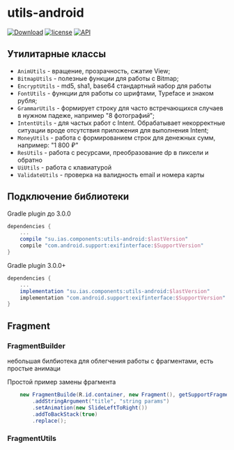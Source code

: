 # utils-android
[![Download](https://api.bintray.com/packages/interactiveservices/maven/utils-android/images/download.svg)](https://bintray.com/interactiveservices/maven/utils-android/_latestVersion)
[![license](https://img.shields.io/github/license/mashape/apistatus.svg)](https://opensource.org/licenses/MIT)
[![API](https://img.shields.io/badge/API-14%2B-green.svg)](https://developer.android.com/about/versions/android-4.0.html)

## Утилитарные классы

- `AnimUtils` - вращение, прозрачность, сжатие View;
- `BitmapUtils` - полезные функции для работы c Bitmap;
- `EncryptUtils` - md5, sha1, base64 стандартный набор для работы
- `FontUtils` - функции для работы со шрифтами, Typeface и знаком рубля;
- `GrammarUtils` - формирует строку для часто встречающихся случаев в нужном падеже, например "8 фотограф*ий*";
- `IntentUtils` - для частых работ с Intent. Обрабатывает некорректные ситуации вроде отсутствия приложения для выполнения Intent;
- `MoneyUtils` - работа с формированием строк для денежных сумм, например: "1 800 ₽"
- `ResUtils` - работа с ресурсами, преобразование dp в пиксели и обратно
- `UiUtils` - работа с клавиатурой
- `ValidateUtils` - проверка на валидность email и номера карты

## Подключение библиотеки

Gradle plugin до 3.0.0
```groovy
dependencies {
    ...
    compile "su.ias.components:utils-android:$lastVersion"
    compile "com.android.support:exifinterface:$SupportVersion"
}
```
Gradle plugin 3.0.0+
```groovy
dependencies {
    ...
    implementation "su.ias.components:utils-android:$lastVersion"
    implementation "com.android.support:exifinterface:$SupportVersion"
}
```
## Fragment


### FragmentBuilder

небольшая билбиотека для облегчения работы с фрагментами, есть простые анимаци

Простой пример замены фрагмента
```java
    new FragmentBuilde(R.id.container, new Fragment(), getSupportFragmentMamanger())
        .addStringArgument("title", "string params")
        .setAnimation(new SlideLeftToRight())
        .addToBackStack(true)
        .replace();

```

### FragmentUtils

